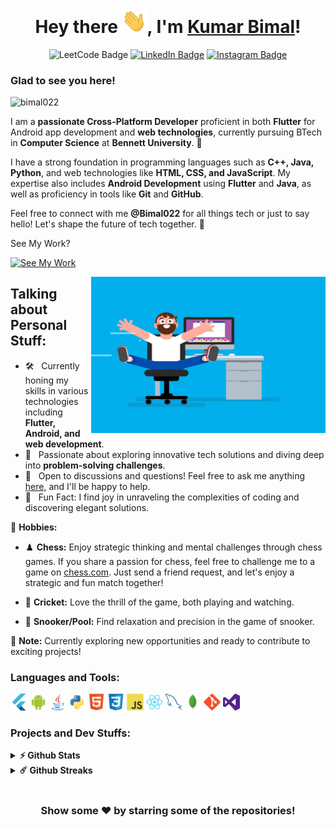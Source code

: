 <h1 align="center">Hey there <img src="gifs/Hi.gif" alt="Hi Gif" width="40"/>, I'm <a href="https://github.com/Bimal022/">Kumar Bimal</a>!</h1>

<p align="center">
  <img src="https://img.shields.io/badge/-LeetCode-FFA116?style=flat-square&logo=LeetCode&logoColor=white" alt="LeetCode Badge">
  <a href="https://www.linkedin.com/in/kumar-bimal-a2605b240/"><img src="https://img.shields.io/badge/-LinkedIn-0e76a8?style=flat-square&logo=Linkedin&logoColor=white" alt="LinkedIn Badge"></a>
  <a href="https://www.instagram.com/kumar._.bimal/"><img src="https://img.shields.io/badge/-Instagram-e4405f?style=flat-square&logo=Instagram&logoColor=white" alt="Instagram Badge"></a>
</p>

### Glad to see you here! &nbsp;
<p align="left">
  <img src="https://komarev.com/ghpvc/?username=bimal022&label=Profile%20views&color=0e75b6&style=flat" alt="bimal022" />
</p>

I am a **passionate Cross-Platform Developer** proficient in both **Flutter** for Android app development and **web technologies**, currently pursuing BTech in **Computer Science** at **Bennett University**. 🚀

I have a strong foundation in programming languages such as **C++, Java, Python**, and web technologies like **HTML, CSS, and JavaScript**. My expertise also includes **Android Development** using **Flutter** and **Java**, as well as proficiency in tools like **Git** and **GitHub**.

Feel free to connect with me **@Bimal022** for all things tech or just to say hello! Let's shape the future of tech together. 🌟

See My Work?

<a href="https://bimal022.github.io/Portfolio/" target="_blank"><img src="https://cdn.buymeacoffee.com/buttons/v2/default-yellow.png" alt="See My Work" height="60px" width="217px" ></a>

<img align="right" height="250" width="375" alt="" src="gifs/coder.gif"/>

## Talking about Personal Stuff:
- 🛠 &nbsp; Currently honing my skills in various technologies including **Flutter, Android, and web development**.
- 🚀 &nbsp; Passionate about exploring innovative tech solutions and diving deep into **problem-solving challenges**.
- 💬 &nbsp; Open to discussions and questions! Feel free to ask me anything [here](https://github.com/Bimal022/Bimal022/issues/1), and I'll be happy to help.
- 👾 &nbsp; Fun Fact: I find joy in unraveling the complexities of coding and discovering elegant solutions.

🌟 **Hobbies:**
- ♟️ **Chess:** Enjoy strategic thinking and mental challenges through chess games.
  If you share a passion for chess, feel free to challenge me to a game on [chess.com](https://www.chess.com/member/bimal002). Just send a friend request, and let's enjoy a strategic and fun match together!

- 🏏 **Cricket:** Love the thrill of the game, both playing and watching.
- 🎱 **Snooker/Pool:** Find relaxation and precision in the game of snooker.

📌 **Note:** Currently exploring new opportunities and ready to contribute to exciting projects!

### Languages and Tools:

<code><img height="27" src="https://raw.githubusercontent.com/devicons/devicon/master/icons/flutter/flutter-original.svg" alt="Flutter"></code>
<code><img height="27" src="https://raw.githubusercontent.com/devicons/devicon/master/icons/android/android-original.svg" alt="Android"></code>
<code><img height="27" src="https://raw.githubusercontent.com/devicons/devicon/master/icons/java/java-original.svg" alt="Java"></code>
<code><img height="27" src="https://raw.githubusercontent.com/devicons/devicon/master/icons/python/python-original.svg" alt="Python"></code>
<code><img height="27" src="https://raw.githubusercontent.com/devicons/devicon/master/icons/html5/html5-original.svg" alt="HTML"></code>
<code><img height="27" src="https://raw.githubusercontent.com/devicons/devicon/master/icons/css3/css3-original.svg" alt="CSS"></code>
<code><img height="27" src="https://raw.githubusercontent.com/devicons/devicon/master/icons/javascript/javascript-original.svg" alt="JavaScript"></code>
<code><img height="27" src="https://raw.githubusercontent.com/devicons/devicon/master/icons/react/react-original.svg" alt="React"></code>
<code><img height="27" src="https://raw.githubusercontent.com/devicons/devicon/master/icons/mysql/mysql-original.svg" alt="MySQL"></code>
<code><img height="27" src="https://raw.githubusercontent.com/devicons/devicon/master/icons/mongodb/mongodb-original.svg" alt="MongoDB"></code>
<code><img height="27" src="https://raw.githubusercontent.com/devicons/devicon/master/icons/git/git-original.svg" alt="Git"></code>
<code><img height="27" src="https://raw.githubusercontent.com/devicons/devicon/master/icons/visualstudio/visualstudio-plain.svg" alt="Visual Studio"></code>
<!-- Add more languages and tools as per your expertise -->

### Projects and Dev Stuffs:

<details>
  <summary><b>⚡ Github Stats</b></summary>

  <br />
  <!-- Replace with your GitHub username -->
  <img height="180em" src="https://github-readme-stats.vercel.app/api?username=Bimal022&show_icons=true&hide_border=true&&count_private=true&include_all_commits=true" />
  <img height="180em" src="https://github-readme-stats.vercel.app/api/top-langs/?username=Bimal022&exclude_repo=KNN-Image-Classification&show_icons=true&hide_border=true&layout=compact&langs_count=8"/>
</details>

<details>
  <summary><b>☄️ Github Streaks</b></summary>

  <br />
  <!-- Replace with your GitHub username -->
  <img height="180em" src="https://github-readme-streak-stats.herokuapp.com/?user=Bimal022&hide_border=true" />
</details>

#

<div align="center">

### Show some ❤️ by starring some of the repositories!

</div>
